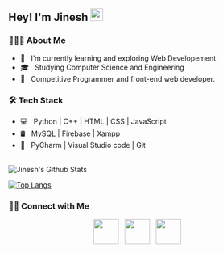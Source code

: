 
        
<h2> Hey! I'm Jinesh <img src="https://github.com/souvikguria98/souvikguria98/blob/master/Hi.gif" width="25"></h2>

<h3> 👨🏻‍💻 About Me </h3>

- 🔭 &nbsp; I’m currently learning and exploring Web Developement
- 🎓 &nbsp; Studying Computer Science and Engineering 
- 💼 &nbsp; Competitive Programmer and front-end web developer.


<h3>🛠 Tech Stack</h3>

- 💻 &nbsp; Python | C++ | HTML | CSS | JavaScript 
- 🛢 &nbsp; MySQL | Firebase | Xampp
- 🔧 &nbsp; PyCharm | Visual Studio code | Git


<br>

<!-- ![Jinesh's Github Stats](https://github-readme-stats.vercel.app/api?username=jinesh0109&show_icons=true&title_color=fff&icon_color=79ff97&text_color=9f9f9f&bg_color=151515) -->

<img align="center" src="https://github-readme-stats.vercel.app/api?username=jinesh0109&include_all_commits=true&count_private=true&show_icons=true&line_height=20&title_color=7A7ADB&icon_color=2234AE&text_color=D3D3D3&bg_color=224,255,255" alt="Jinesh's Github Stats">

</br>


[![Top Langs](https://github-readme-stats.vercel.app/api/top-langs/?username=jinesh0109&layout=compact&text_color=daf7dc&bg_color=151515)](https://github.com/jinesh0109/github-readme-stats)

<h3> 🤝🏻 Connect with Me </h3>

<p align="center">
&nbsp; <a href="https://www.linkedin.com/in/jinesh0109/" target="_blank" rel="noopener noreferrer"><img src="https://img.icons8.com/plasticine/100/000000/linkedin.png" width="50" /></a>
&nbsp; <a href="mailto:jbsalot01@gmail.com" target="_blank" rel="noopener noreferrer"><img src="https://img.icons8.com/plasticine/100/000000/gmail.png"  width="50" /></a>
&nbsp; <a href="https://www.instagram.com/jinesh0109/" target="_blank" rel="noopener noreferrer"><img src="https://img.icons8.com/plasticine/100/000000/instagram-new.png" width="50" /></a>  
</p>



